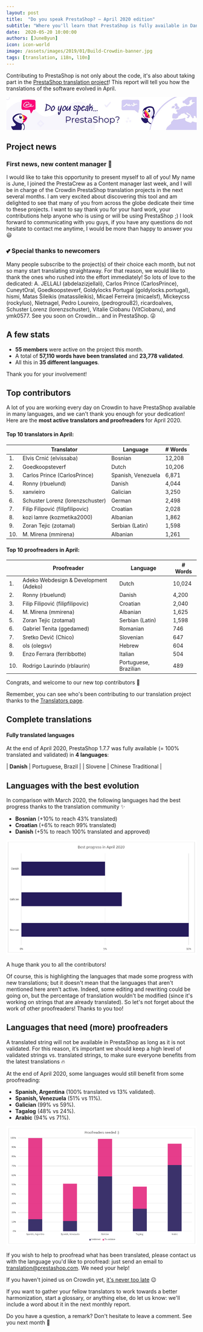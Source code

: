 ```yaml
---
layout: post
title:  "Do you speak PrestaShop? – April 2020 edition"
subtitle: "Where you'll learn that PrestaShop is fully available in Danish"
date:  2020-05-20 10:00:00
authors: [JuneByun]
icon: icon-world
image: /assets/images/2019/01/Build-Crowdin-banner.jpg
tags: [translation, i18n, l10n]
---
```

 
Contributing to PrestaShop is not only about the code, it's also about taking part in the [PrestaShop translation project](https://crowdin.com/project/prestashop-official)! This report will tell you how the translations of the software evolved in April.
 
![Crowdin Monthly banner](/assets/images/2019/01/Build-Crowdin-banner.jpg)
 
## Project news
 
 
### First news, new content manager :tada:
 
I would like to take this opportunity to present myself to all of you! My name is June, I joined the PrestaCrew as a Content manager last week, and I will be in charge of the Crowdin PrestaShop translation projects in the next several months. I am very excited about discovering this tool and am delighted to see that many of you from across the globe dedicate their time to these projects. I want to say thank you for your hard work, your contributions help anyone who is using or will be using PrestaShop ;) I look forward to communicating with you guys, if you have any questions do not hesitate to contact me anytime, I would be more than happy to answer you :smiley:
 
### :two_hearts: Special thanks to newcomers
 
Many people subscribe to the project(s) of their choice each month, but not so many start translating straightaway. For that reason, we would like to thank the ones who rushed into the effort immediately! So lots of love to the dedicated: A. JELLALI (abdelazizjellali), Carlos Prince (CarlosPrince), CuneytOral, Goedkoopsteverf, Goldylocks Portugal (goldylocks.portugal), hismi, Matas Šileikis (matassileikis), Micael Ferreira (micaelsf), Mickeycss (rockyluo), Nietnagel, Pedro Loureiro, (pedrogrou82), ricardoalves, Schuster Lorenz (lorenzschuster), Vitalie Ciobanu (VitCiobanu), and ymk0577. See you soon on Crowdin… and in PrestaShop. :stuck_out_tongue_winking_eye:
 
 
## A few stats
 
* **55 members** were active on the project this month.
* A total of **57,110 words have been translated** and **23,778 validated**.
* All this in **35 different languages**.
 
Thank you for your involvement!
 
 
## Top contributors
 
A lot of you are working every day on Crowdin to have PrestaShop available in many languages, and we can't thank you enough for your dedication! Here are the **most active translators and proofreaders** for April 2020.
 
#### Top 10 translators in April:
 
| |Translator | Language | # Words
|-|---------- | -------- | ----------------
 1. | Elvis Crnić (elvissaba) | Bosnian | 12,208
 2. | Goedkoopsteverf | Dutch | 10,206
 3. | Carlos Prince (CarlosPrince) | Spanish, Venezuela | 6,871
 4. | Ronny (rbuelund) | Danish | 4,044
 5. | xanvieiro | Galician | 3,250
 6. | Schuster Lorenz (lorenzschuster) | German | 2,498
 7. | Filip Filipović (filipfilipovic) | Croatian | 2,028
 8. | kozi lamre (kozmetika2000) | Albanian | 1,862
 9. | Zoran Tejic (zotamal) | Serbian (Latin) | 1,598
10. | M. Mirena (mmirena) | Albanian | 1,261
 
 
#### Top 10 proofreaders in April:
 
| | Proofreader | Language | # Words
|-| ---------- | -------- | ----------------
1. | Adeko Webdesign & Development (Adeko) | Dutch | 10,024
 2. | Ronny (rbuelund) | Danish | 4,200
 3. | Filip Filipović (filipfilipovic) | Croatian | 2,040
 4. | M. Mirena (mmirena) | Albanian | 1,625
 5. | Zoran Tejic (zotamal) | Serbian (Latin) | 1,598
 6. | Gabriel Tenita (ggedamed) | Romanian | 746
 7. | Sretko Devič (Chico) | Slovenian | 647
 8. | ols (olegsv) | Hebrew | 604
 9. | Enzo Ferrara (ferribbotte) | Italian | 504
10. | Rodrigo Laurindo (rblaurin) | Portuguese, Brazilian | 489
 
Congrats, and welcome to our new top contributors :clap:
 
Remember, you can see who's been contributing to our translation project thanks to the [Translators page](http://translators.prestashop.com/).
 
 
## Complete translations
 
#### Fully translated languages
 
At the end of April 2020, PrestaShop 1.7.7 was fully available (= 100% translated and validated) in **4 languages**:
 
| **Danish** | Portuguese, Brazil | 
| Slovene | Chinese Traditional |
 
 
## Languages with the best evolution
 
In comparison with March 2020, the following languages had the best progress thanks to the translation community :sparkles:
 
* **Bosnian** (+10% to reach 43% translated)
* **Croatian** (+6% to reach 99% translated)
* **Danish** (+5% to reach 100% translated and approved)
 
![Best translation progress for April 2020](/assets/images/2020/05/Build-Crowdin-progress-April20.png)
 
A huge thank you to all the contributors!
 
Of course, this is highlighting the languages that made some progress with new translations; but it doesn't mean that the languages that aren't mentioned here aren't active. Indeed, some editing and rewriting could be going on, but the percentage of translation wouldn't be modified (since it's working on strings that are already translated). So let's not forget about the work of other proofreaders! Thanks to you too!
 
 
## Languages that need (more) proofreaders
 
A translated string will not be available in PrestaShop as long as it is not validated. For this reason, it’s important we should keep a high level of validated strings vs. translated strings, to make sure everyone benefits from the latest translations :fire:
 
At the end of April 2020, some languages would still benefit from some proofreading:
 
* **Spanish, Argentina** (100% translated vs 13% validated).
* **Spanish, Venezuela** (51% vs 11%).
* **Galician** (99% vs 59%).
* **Tagalog** (48% vs 24%).
* **Arabic** (94% vs 71%).
 
![Languages that need proofreading](/assets/images/2020/05/Build-Crowdin-proofreading-April20.png)
 
If you wish to help to proofread what has been translated, please contact us with the language you'd like to proofread: just send an email to translation@prestashop.com. We need your help!
 
If you haven't joined us on Crowdin yet, [it's never too late](https://crowdin.com/project/prestashop-official) :wink:
 
If you want to gather your fellow translators to work towards a better harmonization, start a glossary, or anything else, do let us know: we'll include a word about it in the next monthly report.
 
Do you have a question, a remark? Don't hesitate to leave a comment. See you next month :raising_hand:
